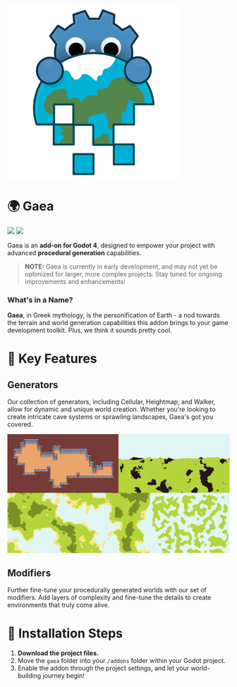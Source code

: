 ![Gaea](logo.svg)

# 🌍 Gaea

[![](https://img.shields.io/badge/BenjaTK-Follow%20me!-%23FA5C5C?style=for-the-badge&logo=itchdotio&logoColor=white
)](https://benjatk.itch.io/) [![](https://img.shields.io/badge/Docs-%239dbd4b?style=for-the-badge&logo=https%3A%2F%2Ffonts.googleapis.com%2Fcss2%3Ffamily%3DMaterial%2BSymbols%2BOutlined%3Aopsz%2Cwght%2CFILL%2CGRAD%4048%2C400%2C1%2C0&logoColor=white
)](https://benjatk.github.io/Gaea/#/)

Gaea is an **add-on for Godot 4**, designed to empower your project with advanced **procedural generation** capabilities.

> **NOTE:** Gaea is currently in early development, and may not yet be optimized for larger, more complex projects. Stay tuned for ongoing improvements and enhancements!

### What's in a Name?

**Gaea**, in Greek mythology, is the personification of Earth - a nod towards the terrain and world generation capabilities this addon brings to your game development toolkit. Plus, we think it sounds pretty cool.

# 💫 Key Features

## Generators
Our collection of generators, including Cellular, Heightmap, and Walker, allow for dynamic and unique world creation. Whether you're looking to create intricate cave systems or sprawling landscapes, Gaea's got you covered.

![generators showcase](assets/generators-showcase.png)

## Modifiers
Further fine-tune your procedurally generated worlds with our set of modifiers. Add layers of complexity and fine-tune the details to create environments that truly come alive.

# 🔧 Installation Steps

1. **Download the project files.**
2. Move the `gaea` folder into your `/addons` folder within your Godot project.
3. Enable the addon through the project settings, and let your world-building journey begin!
